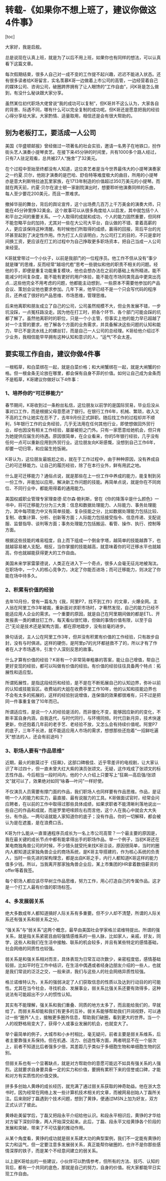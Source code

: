 # 转载-《如果你不想上班了，建议你做这4件事》

[toc]

大家好，我是启舰。

总是说现在认真上班，就是为了以后不用上班，如果你也有同样的想法，可以认真看下这篇文章。

每次假期结束，很多人自己对一成不变的工作提不起兴趣，迟迟不能进入状态。还有很多读者给K哥留言，实名羡慕K哥一边做着上市公司的高管，一边经营着自己的媒体公司、咨询公司，破圈跨界拥有了让人眼馋的“工作自由”，问K哥是怎么做到，有没什么秘诀跟大家分享。

虽然某位初代职场大佬曾说“我的成功可以复制”，但K哥并不这么认为，大家各自的背景、际遇不同，哪有什么可以完全复制的成功呢。但K哥还是愿意把我的经验心得分享给大家。大家酌情、适量取用，相信还是会有很大帮助的。

## **别为老板打工，要活成一人公司**

美国《华盛顿邮报》曾经做过一项著名的社会实验，邀请一名男子在地铁口，扮作街头艺人演奏小提琴卖艺。在接下来45分钟的时间里，共有1000多个路人经过，只有7人驻足观看，总共被27人“施舍”了32美元。

在个过程中至始至终都没有人知道，这位卖艺者是当今世界最伟大的小提琴演奏家之一约夏.贝尔，他刚才演奏的是巴哈、舒伯特等难度极大的曲目，所用的小提琴亦是意大利斯特拉迪瓦里家族，在1713年制造的价值超过350万美元的小提琴。而就在两天前，约夏·贝尔在波士顿一家剧院演出时，想要聆听他演奏同样的乐曲，每人至少要花200美元，而且一票难求。　

撤掉华丽的舞台，背后的舆论宣传，这个出场费几百万上千万美金的演奏大师，只能在45分钟里挣32美金。这个故事可以从很多角度给人以启发，其中就包括个人和平台之间的重要关系。一个人取得的成就和成功，个人的能力固然重要，但同样不能忽略平台的加持，尤其对一些在大公司大平台，自认做的不错、拿着高薪的人，更应该保持这种清醒。有时候他们所取得的成绩，赢得的回报，背后平台的光环甚至起到了决定性作用。作为打工人应该明白，为公司打工的目的，不只是拿时间换工资，更应该在打工的过程中为自己挣取更多职场资本，把自己当成一人公司来经营。

K哥就曾带过一个小伙子，以前是我部门的一位程序员。他工作不但从没有“事少就是赚”的思维，反而经常“越俎代庖”思考一些貌似和他的职责不相关的问题。经他的手，即便是重复功能重复模块，他也会想办法在之前的基础上有所精进。能不能减少时间复杂度，能不能有更好的用户体验，能不能在市场同类竞品中更突出亮点…这些他完全不用考虑的问题，他都能主动想到，一些原本不需要他参加的产品会议、策划会议他也要求参加。几年下来，他早已经不是一个只会写代码的程序员，还养成了很好的产品思维、市场思维，管理思维。

后来他离职和朋友成立了自己的公司，公司虽然规模不大，但业务发展不错，一步坑没踩，一点冤枉路没走。因为他在打工时，把各个环节、各个部门可能会踩的坑都了解了。虽然他离职时的职位，只是一个小主管，但事实上他的能力早已超越了对一个主管的要求，他了解各个方面的业务需求，并具备解决这些问题的认知和能力，早已不是流水线上的螺丝钉，而是自己一人公司的总经理。K哥给他介绍过不少业务，我相信能早早拥有这种认知和意识的人，“运气”不会太差。

## **要实现工作自由，建议你做4件事**

一根稻草，和白菜绑在一起，就是白菜价格；和大闸蟹绑在一起，就是大闸蟹的价格。但一根金条无论放在哪里，都会保有自身不菲的价值。如何让自己成为金条而不是稻草，K哥建议你做好以下4件事：

### **1、培养你的“可迁移能力”**

春节期间，K哥收到过一条粉丝私信，这位朋友以前学的是国际贸易，毕业后没从事对口工作，而是根据父母意愿进了银行。在银行工作6年，机械、繁琐，收入又不高的工作让她实在忍不了，去年9月份正式辞职。随后找工作的过程却并不顺利，5年银行工作的业务经验，几乎无法用在任何其他行业，即使想做回外贸行业，却也因没有相关工作经验，屡屡被拒之门外。只有一家愿意给她机会，但只肯为她提供应届生的待遇。原因很简单，在企业看来，你的5年银行经验，几乎没有任何一点可以重新应用到外贸行业。这位朋友向K哥感慨，没想到自己工作6年，却要一切归零，和应届生抢饭碗。

K哥认为，这位朋友最尴尬之处，就在于工作过程中，由于种种原因，没有养成自己的可迁移能力。让自己的履历经验，除了在本行业外，鲜有用武之地。

什么是可迁移能力？通俗点说，就是那些在上一份工作中养成的能力，能复制到另一份工作，并能加以应用，解决新工作问题的技能。再简单点说，就是你在不同岗位、不同行业中，都能用得着的通用能力。

美国权威职业管理专家理查德·尼尔森·鲍利斯，曾在《你的降落伞是什么颜色》一书中，将可迁移能力分为三大类：信息和数据处理能力、人际能力、事务处理能力，其中每项能力中又有简单技能、复杂技能之分，比如数据处理能力包括比较、复制、收集计算、分析、创新等方面；人际能力包括接受指令、信息传递、支配说服、监督指导、谈判等方面；事务处理能力包括搬运、看管、操作、执行、控制等方面。

根据这些技能的难易程度，自上而下组成一个倒金字塔，越简单的技能越靠下，也就越容易被人支配。相反，当你掌握的技能越高，就意味着你的可迁移水平也就越高，你也就越能获得更大的工作自由。

美国未来学家雷蒙德说，人类正在进入下一个奇点，很多人会毫无征兆地被淘汰。在职场中，一个人的核心竞争力，决定了你能否进场；而可迁移能力，则决定了你能在场中待多久。

### **2、积累有价值的经验**

去年10月份，曾有一篇名为《我，阿里P7，找不到工作》的文章，火爆全网。主人翁在阿里工作3年被裁，重新面对求职市场时，才蓦然发现，自己的能力已经不能适应用人企业的需求。一个重要的原因，就是自己在阿里期间做的都是ETL、开发报表一类的螺丝钉工作，每天看似很忙碌，但做的事情价值有限，以至于自己“无论是技术还是架构方面，都在原地踏步，没有丝毫的进步。

换句话说，主人公在阿里工作3年，但并没有积累有价值的工作经验，只有故步自封，没有与时俱进。这样的硬伤，是阿里p7的光环都拯救不了的，所以才有了作者在人才市场遇冷，引发个人深刻反思的故事。

什么才算有价值的经验？K哥有一个非常简单粗暴的答案，能让自己增值，帮自己更好变现的经验，都可以叫做有价值的经验。有价值的经验往往具备两个特点：拓展性和适应型。

所谓拓展性，是指这段经历和经验，是不是在不断拓展自己的认知边界，弥补以前的认知或技能盲区。收费站的大姐在收费亭里工作10年，他的认知和技能边界也不会有太多的拓展的，这样的经验别说增值，连保值的效果都很难有，只不过是把同一件事重复做了10年而已。

所谓适应性，是说一个人的经验是活的，而非僵化不变，能够因应新的的变化，不断丰富自身内涵，自我迭代，与时代同行，与环境同频。时代日新月异，技术快速更新，你还抱着几年前的老手艺、老经验不放，又怎么会有持续价值呢。阿里P7的底子，三年不长进，就不能适应用人市场的需求，想想那些还抱着“一招鲜吃遍天”想法的人，还会有前途吗？

### **3、职场人要有“作品思维”**

近期，最火的剧莫过于《狂飙》，这部口碑极佳、近乎零差评的电视剧，让大家认识了年过四十，但一直未曾大红大紫的演员张颂文。无疑，这作戏成了张颂文的标志性作品，今后相当一段时间内，他的个人介绍上只要写上“狂飙—高启强/张颂文”就可以了，效果绝对如同“咏春—叶问”一样好使。

不仅演员人员需要有撑门面的作品，我们职场人也同样要有作品思维。作品，是证明一个人的能力和实力，最直接、最有说服力的工具。K哥做面试官时，经常会问应聘者，在以前的工作中取得过那些具体成绩，如果求职者不能清晰利落地说出一些自己的作品和成就，而是罗里吧嗦顾左右而言他，这个人在我心中就会大大失分。有作品，一两句话就能人家知道你的底子；没有作品，你的一切解释，都会被认为是在遮羞，是在浪费口舌。

K哥为什么能从一直普通程序员成长为一名上市公司高管？一个最主要的原因是，我在最关键的成长节点中都有能拿得出手的职场作品。举一个例子，当初K哥还在某电商独角兽公司的时候，不少猎头就受托来找K哥洽谈，原因很简单，当时的圈内人都知道这家独角兽企业的商场系统，是K哥主导搭建的，作为核心系统的负责人，当时一些先进的架构理念，都是出自K哥之手，内行人都知道K哥这样的能力值多少钱。所以，当我离开那家独角兽企业后，某上市集团的HR拿着数倍薪资的offer等着我签。

每个职场人都应该尽早树立作品思维，努力工作，用心打造自己的专属作品。这才是一个打工人最有价值的职场标签。

### **4、多发展弱关系**

绝大多数成年人都知道搞好人际关系有多重要。但不少人却不清楚，所谓的人际关系还有强关系和弱关系之分。

“强关系”与“弱关系”这两个概念，最早由美国社会学家格兰诺维特提出。所谓的强关系，就是指关系紧密且由较强情感维系的一些人脉，比如家人，亲戚，好友，同学，这些人和我们在生活中接触、联系的机会较多，并且有某些特定的感情基础，社会网络的同质性也较强。

弱关系是和强关系相对而言，具体表现为日常互动次数少，亲密程度低，感情基础较弱，比如平时在工作中结识，在生活中偶遇或者经身边朋友介绍的一些人，也就是我们常说的泛泛之交，一般来讲，我们与这些人的社会网络异质性较强。

格兰诺维特认为，关系的强弱决定了人们获取信息的性质以及达到行动目的的可能性。尤其在当今社会，寻找机会、发展事业，弱关系比强关系还要有效得多，这种说法有可能超出不少人的惯性认知。

其实有不能理解，强关系和我们重叠、同质的地方太多了，而且能给我们的，早就给了。而弱关系却能和我们有更多的互补。弱关系能够帮助我们开阔视野，可以通过一些“圈外”人士，接触更多圈外信息，帮助我们破圈，看到更大的世界。当一个人的视野格局变大了，获得个人或事业发展的机会，也就变大了。

举个最简单的例子，大城市和小乡村相比，毫无疑问，前者主要是弱关系维系，后者主要靠强关系保持。但在机遇、活力、创造性等方面，两者明显不在一个层次上，前者不知道比后者强多少倍，其差距几乎类似于多细胞生物和单细胞生物的区别。

但弱关系也有一个显著缺点，就是对方帮助你的意愿可能远不如具有强关系的人强烈。这就要求自身要具备一定的实力和价值，要拥有累积下来的信誉或口碑，才能和对方有实质性的价值交换。

拼多多创始人黄峥的成长经历，就充满了通过弱关系获取的神奇助益。他在浙大念书时，因为经常在网络上发一些计算机技术相关的文章，而被网易创始人丁磊所关注。后来刚好丁磊遇到个技术问题，想到了黄铮，便通过MSN上加为好友，双方正式认识了彼此。

黄峥赴美留学后，丁磊又把段永平介绍给他认识。和段永平相识后，黄铮的才华给对方留下深刻印象，两人开始深交起来。此后，丁磊、段永平又给黄铮各个阶段的发展和突破，带来了不可估量的推动作用。

从某个角度看，黄铮的成功就是弱关系建大功的典型案例，我们不一定能有黄铮的实力和运气，但一定要注意多发展弱关系，真正能帮你破圈的，也许不是你那些感情深厚的铁子，而是某个不经意间建立的弱关系。

以上是K哥给出的一些建议，小伙伴可以酌情参考，但所有的方法、技巧、认知的背后，都有一个共同的底色，那就是自己的努力，自身的价值。祝大家都能早日实现工作自由。